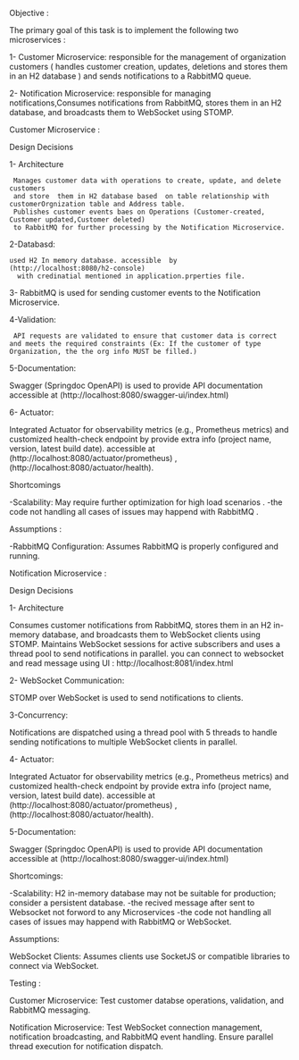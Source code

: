 Objective :

  The primary goal of this task is to implement the following two microservices :
  
  1- Customer Microservice: 
  responsible for the management of organization customers
  ( handles customer creation, updates, deletions and stores them in an H2 database ) 
  and sends notifications to a RabbitMQ queue.
  
  2- Notification Microservice: 
  responsible for managing notifications,Consumes notifications 
  from RabbitMQ, stores them in an H2 database, and broadcasts them to WebSocket  using STOMP.

 Customer Microservice :
 
 Design Decisions
 
   1- Architecture
   
     Manages customer data with operations to create, update, and delete customers
     and store  them in H2 database based  on table relationship with customerOrgnization table and Address table.
     Publishes customer events baes on Operations (Customer-created, Customer updated,Customer deleted) 
     to RabbitMQ for further processing by the Notification Microservice.

   2-Databasd:
   
    used H2 In memory database. accessible  by 
    (http://localhost:8080/h2-console) 
      with credinatial mentioned in application.prperties file.

   3- RabbitMQ is used for sending customer events to the Notification Microservice.

   4-Validation: 
   
     API requests are validated to ensure that customer data is correct and meets the required constraints (Ex: If the customer of type Organization, the the org info MUST be filled.)

   5-Documentation: 
   
   Swagger (Springdoc OpenAPI) is used to provide API documentation accessible at 
   (http://localhost:8080/swagger-ui/index.html)

   6- Actuator:
   
   Integrated Actuator for observability metrics (e.g., Prometheus metrics)
   and customized health-check endpoint by provide extra info (project name, version, latest build date).
     accessible at (http://localhost:8080/actuator/prometheus) ,
     (http://localhost:8080/actuator/health).
   
 Shortcomings
 
  -Scalability: May require further optimization for high load scenarios .
  -the code not handling  all cases of issues may happend with RabbitMQ .
  
 Assumptions :
 
 -RabbitMQ Configuration: Assumes RabbitMQ is properly configured and running.

 Notification Microservice :
 
 Design Decisions
 
 1- Architecture
 
 Consumes customer notifications from RabbitMQ, stores them in an H2 in-memory database,
 and broadcasts them to WebSocket clients using STOMP.
 Maintains WebSocket sessions for active subscribers and uses a thread pool to send notifications in parallel.
 you can connect to websocket and read message 
 using UI :  http://localhost:8081/index.html 

2- WebSocket Communication:

STOMP over WebSocket is used to send notifications to clients.

3-Concurrency:

Notifications are dispatched using a thread pool with 5 threads to handle sending notifications
to multiple WebSocket clients in parallel.

4- Actuator:

Integrated Actuator for observability metrics (e.g., Prometheus metrics) 
and customized health-check endpoint by provide extra info (project name, version, latest build date).
     accessible at (http://localhost:8080/actuator/prometheus) ,(http://localhost:8080/actuator/health).
     
5-Documentation:

Swagger (Springdoc OpenAPI) is used to provide API documentation accessible 
at (http://localhost:8080/swagger-ui/index.html)

Shortcomings:

-Scalability: H2 in-memory database may not be suitable for production; consider a persistent database.
-the recived message  after sent to Websocket not forword to any Microservices
-the code not handling  all cases of issues may happend with RabbitMQ or WebSocket.

Assumptions:

WebSocket Clients:
Assumes clients use SocketJS or compatible libraries to connect via WebSocket.

Testing :

Customer Microservice: 
Test customer databse  operations, validation, and RabbitMQ messaging.

Notification Microservice:
Test WebSocket connection management, notification broadcasting, 
and RabbitMQ event handling. Ensure parallel thread execution for notification dispatch.
